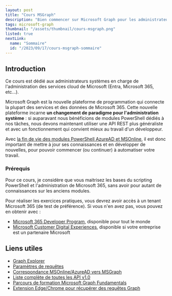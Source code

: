 ```yaml
---
layout: post
title: "Cours MSGraph"
description: "Bien commencer sur Microsoft Graph pour les administrateurs systèmes"
tags: microsoft-graph
thumbnail: "/assets/thumbnail/cours-msgraph.png"
listed: true
nextLink:
  name: "Sommaire"
  id: "/2023/09/17/cours-msgraph-sommaire"
---
```


## Introduction

Ce cours est dédié aux administrateurs systèmes en charge de l'administration des services cloud de Microsoft (Entra, Microsoft 365, etc...).

Microsoft Graph est la nouvelle plateforme de programmation qui connecte la plupart des services et des données de Microsoft 365. Cette nouvelle plateforme incarne **un changement de paradigme pour l'administration système** : si auparavant nous bénéficions de modules PowerShell dédiés à nos tâches, nous devons maintenant utiliser une API REST plus généraliste et avec un fonctionnement qui convient mieux au travail d'un développeur.

Avec [la fin de vie des modules PowerShell AzureAD et MSOnline](https://techcommunity.microsoft.com/t5/microsoft-entra-azure-ad-blog/important-azure-ad-graph-retirement-and-powershell-module/ba-p/3848270), il est donc important de mettre à jour ses connaissances et en développer de nouvelles, pour pouvoir commencer (ou continuer) à automatiser votre travail.

### Prérequis

Pour ce cours, je considère que vous maitrisez les bases du scripting PowerShell et l'administration de Microsoft 365, sans avoir pour autant de connaissances sur les anciens modules.

Pour réaliser les exercices pratiques, vous devrez avoir accès à un tenant Microsoft 365 (de test de préférence). Si vous n'en avez pas, vous pouvez en obtenir avec :

- [Microsoft 365 Developer Program](https://developer.microsoft.com/en-us/microsoft-365/dev-program), disponible pour tout le monde
- [Microsoft Customer Digital Experiences](https://cdx.transform.microsoft.com/), disponible si votre entreprise est un partenaire Microsoft

## Liens utiles

- [Graph Explorer](https://developer.microsoft.com/en-us/graph/graph-explorer)
- [Paramètres de requêtes](https://learn.microsoft.com/fr-fr/graph/query-parameters?tabs=http)
- [Correspondance MSOnline/AzureAD vers MSGraph](https://learn.microsoft.com/en-us/powershell/microsoftgraph/azuread-msoline-cmdlet-map?view=graph-powershell-1.0)
- [Liste complète de toutes les API v1.0](https://learn.microsoft.com/fr-fr/graph/api/overview?view=graph-rest-1.0)
- [Parcours de formation Microsoft Graph Fundamentals](https://learn.microsoft.com/en-us/training/paths/m365-msgraph-fundamentals/)
- [Extension Edge/Chrome pour récupérer des requêtes Graph](https://microsoftedge.microsoft.com/addons/detail/graph-xray/oplgganppgjhpihgciiifejplnnpodak)

<!--


## Présentation de Microsoft Graph

### Produits supportés

### Méthodes de requêtage

### Historique (AzureAD & MSOnline)

### Contexte et intérêts pour Microsoft

Microsoft doit gérer et maintenir de très nombreux produits cloud et a une volonté de rationnaliser et automatiser au maximum, réduire les coûts et améliorer la sécurité/qualité/maintenance de ses produits. La solution qui a été choisie par Microsoft est de faire reposer l'intégralité des interfaces (console web et ligne de commande) sur une API REST : Microsoft Graph.

Microsoft Graph est donc un point de terminaison unique pour administrer la plupart des produits cloud de Microsoft. Il reste encore quelques produits qui reposent sur des API différentes, mais l'idée de Microsoft est de tout centraliser à terme sur cette interface.

Dernier exemple en date : les modules PowerShell MSOnline et AzureAD qui reposaient sur d'anciennes API seront [abandonnés définitivement en mars 2024](https://techcommunity.microsoft.com/t5/microsoft-entra-azure-ad-blog/important-azure-ad-graph-retirement-and-powershell-module/ba-p/3848270) par Microsoft. Des commandes équivalentes sont disponibles sur Microsoft Graph.

#### Les modules PowerShell : le parent pauvre

Il est possible de continuer à utiliser Microsoft Graph via des modules PowerShell :

```powershell
Install-Module -Name 'Microsoft.Graph'
Get-InstalledModule 
```

Cependant, ces modules sont de plutôt mauvaise qualité car ils ont été générés automatiquement par Microsoft en se basant sur l'API.

- les commandes peuvent changer de nom d'une version à l'autre (voir même disparaitre) : quatre sous-modules ont été supprimés entre la version 1.28.0 et la version 2.2.0
- la documentation associée aux commandes PowerShell est de bien moins bonne qualité de la documentation de l'API
- les commandes PowerShell ne retournent pas toujours le même résultat qu'une requête sur l'API correspondante
- les paramètres de commandes sont génériques et n'ont pas été pensés pour la praticité

Exemple de la commande la plus longue en version 2.2.0 : `Get-MgDeviceManagementUserExperienceAnalyticAppHealthApplicationPerformanceByAppVersionDeviceIdCount`

## Liens utiles

- [Graph Explorer](https://developer.microsoft.com/en-us/graph/graph-explorer)
- [Paramètres de requêtes](https://learn.microsoft.com/fr-fr/graph/query-parameters?tabs=http)
- [Correspondance MSOnline/AzureAD vers MSGraph](https://learn.microsoft.com/en-us/powershell/microsoftgraph/azuread-msoline-cmdlet-map?view=graph-powershell-1.0)
- [Liste complète de toutes les API v1.0](https://learn.microsoft.com/fr-fr/graph/api/overview?view=graph-rest-1.0)
- [Parcours de formation Microsoft Graph Fundamentals](https://learn.microsoft.com/en-us/training/paths/m365-msgraph-fundamentals/)
- [Extension Edge/Chrome pour récupérer des requêtes Graph](https://microsoftedge.microsoft.com/addons/detail/graph-xray/oplgganppgjhpihgciiifejplnnpodak)

-->